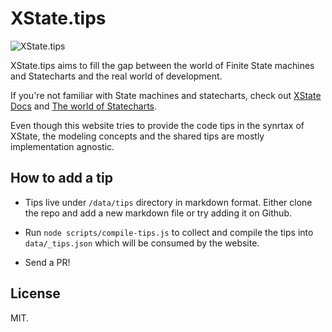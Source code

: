 # XState.tips

![XState.tips](https://i.imgur.com/ui2yfFp.jpg)

XState.tips aims to fill the gap between the world of Finite State machines and Statecharts and the real world of development.

If you're not familiar with State machines and statecharts, check out [XState Docs](https://xstate.js.org) and [The world of Statecharts](https://statecharts.github.io).

Even though this website tries to provide the code tips in the synrtax of XState, the modeling concepts and the shared tips are mostly implementation agnostic.

## How to add a tip

- Tips live under `/data/tips` directory in markdown format. Either clone the repo and add a new markdown file or try adding it on Github.

- Run `node scripts/compile-tips.js` to collect and compile the tips into `data/_tips.json` which will be consumed by the website.

- Send a PR!

## License

MIT.
